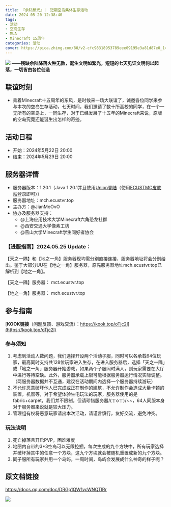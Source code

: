 ```yaml
---
title: 『余陆繁光』｜ 短期空岛集体生存活动
date: 2024-05-20 12:38:40
tags: 
- 活动
- 空岛生存
- MUA
- Minecraft 15周年
categories: 活动
cover: https://pica.zhimg.com/80/v2-cfc98318953789eee09195e3a81d87e0_1440w.png
---
```

![](https://picx.zhimg.com/80/v2-d519322e090a21153d3eb9f6f38a030a_1440w.png)
**——残缺余陆降落火种无数，诞生文明如繁光，短短的七天见证文明何以起落，一切皆由各位创造**

## 联谊时刻
- 乘着Minecraft十五周年的东风，是时候来一场大联谊了，诚邀各位同学来参与本次的空岛生存活动，七天时间，我们邀请了数十所高校的同学，在一个一无所有的空岛上，一同生存，对于已经发展了十五年的Minecraft来说，原版的空岛究竟还能诞生出怎样的奇迹。

## 活动日程
- 开始：2024年5月22日 20:00
- 结束：2024年5月29日 20:00

## 服务器详情
- 服务器版本：1.20.1（Java 1.20.1并且使用[Union登陆](https://docs.mualliance.cn/zh/dev/union/auth)（使用[ECUSTMC皮肤站](https://mcskin.ecustvr.top)登录即可））
- 服务器地址：mch.ecustvr.top
- 主办方：@JianMoOvO
- 协办及服务器支持：
  - @上海应用技术大学Minecraft六角恐龙社群
  - @西安交通大学像素工坊
  - @燕山大学Minecraft学生同好者协会

### 【进服指南】2024.05.25 Update：

【天之一隅】和【地之一角】服务器现均需分别直接连接，服务器地址将会分别给出。鉴于大部分UU在【地之一角】服务器，原先服务器地址mch.ecustvr.top已解析到【地之一角】。

【天之一隅】服务器：
mct.ecustvr.top

【地之一角】服务器：
mch.ecustvr.top

## 参与指南
[**KOOK链接**（问题反馈、游戏交流）：https://kook.top/oTjc2l](https://kook.top/oTjc2l)

### 参与须知
1. 考虑到活动人数问题，我们选择开设两个活动子服，同时可以各承载64位玩家，最高同时支持共128位玩家进入生存，在进入服务器后，选择「天之一隅」或「地之一角」服务器开始游戏，如果两个子服同时满人，则玩家需要在大厅中进行等待空缺。此外，服务器承载上限可能根据服务器运行情况实际调整。（两服务器数据并不互通，建议在活动期间内选择一个服务器持续游玩）
2. 不允许恶意破坏他人已完成或正在制作的建筑，不允许制作会造成大量卡顿的装置，机器等，对于希望体验生电玩法的玩家，服务器使用的是fabric+carpet，我们并不限制，但请珍惜服务器/(ㄒoㄒ)/~~，64人同服本身对于服务器来说就是较大压力。
3. 管理组有权将恶意玩家请出本次活动，请谨言慎行，友好交流，避免冲突。

### 玩法说明
1. 死亡掉落且开启PVP，困难难度
2. 地图内自带的3*3空岛可以无限挖掘，每次生成的九个方块中，所有玩家选择并破坏掉其中的任意一个方块，这九个方块就会被随机重置成新的九个方块。
3. 同子服所有玩家共用一个岛屿，一周时间，岛屿会发展成什么神奇的样子呢？

## 原文档链接
https://docs.qq.com/doc/DRGp1QW1ycWNQTlRr

![](https://pica.zhimg.com/80/v2-cfc98318953789eee09195e3a81d87e0_1440w.png)